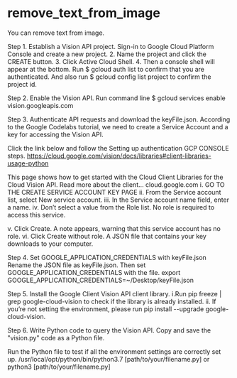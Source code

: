 # remove_text_from_image
You can remove text from image.

Step 1. Establish a Vision API project.
  Sign-in to Google Cloud Platform Console and create a new project.
  2. Name the project and click the CREATE button.
  3. Click Active Cloud Shell.
  4. Then a console shell will appear at the bottom.
    Run $ gcloud auth list to confirm that you are authenticated.
    And also run $ gcloud config list project to confirm the project id.

Step 2. Enable the Vision API.
  Run command line $ gcloud services enable vision.googleapis.com

Step 3. Authenticate API requests and download the keyFile.json.
  According to the Google Codelabs tutorial, we need to create a Service Account and a key for accessing the Vision API.
   
  Click the link below and follow the Setting up authentication GCP CONSOLE steps.
  https://cloud.google.com/vision/docs/libraries#client-libraries-usage-python

  This page shows how to get started with the Cloud Client Libraries for the Cloud Vision API. Read more about the client…
  cloud.google.com
  i. GO TO THE CREATE SERVICE ACCOUNT KEY PAGE
  ii. From the Service account list, select New service account.
  iii. In the Service account name field, enter a name.
  iv. Don’t select a value from the Role list. No role is required to access this service.
 
  v. Click Create. A note appears, warning that this service account has no role.
  vi. Click Create without role. A JSON file that contains your key downloads to your computer.
 
Step 4. Set GOOGLE_APPLICATION_CREDENTIALS with keyFile.json
  Rename the JSON file as keyFile.json. Then set GOOGLE_APPLICATION_CREDENTIALS with the file.
  export GOOGLE_APPLICATION_CREDENTIALS=~/Desktop/keyFile.json
  
Step 5. Install the Google Client Vision API client library.
  i.Run pip freeze | grep google-cloud-vision to check if the library is already installed.
  ii. If you’re not setting the environment, please run pip install --upgrade google-cloud-vision.

Step 6. Write Python code to query the Vision API.
  Copy and save the "vision.py" code as a Python file.

Run the Python file to test if all the environment settings are correctly set up.
/usr/local/opt/python/bin/python3.7 [path/to/your/filename.py]
or 
python3 [path/to/your/filename.py]

